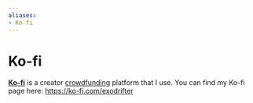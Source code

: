 ```yaml
---
aliases:
- Ko-fi
---
```


# Ko-fi

**[Ko-fi](https://ko-fi.com/)** is a creator [crowdfunding](crowdfunding.md) platform that I use. You can find my Ko-fi page here: https://ko-fi.com/exodrifter
